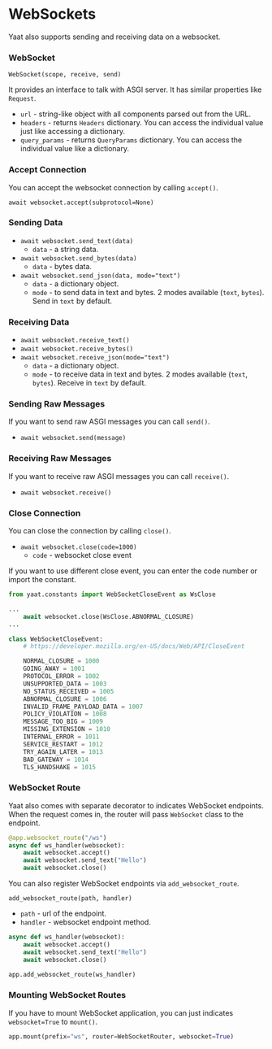 # WebSockets

Yaat also supports sending and receiving data on a websocket.

### WebSocket

`WebSocket(scope, receive, send)`

It provides an interface to talk with ASGI server. It has similar properties like `Request`.

- `url` - string-like object with all components parsed out from the URL.
- `headers` - returns `Headers` dictionary. You can access the individual value just like accessing a dictionary.
- `query_params` - returns `QueryParams` dictionary. You can access the individual value like a dictionary.

### Accept Connection

You can accept the websocket connection by calling `accept()`.

`await websocket.accept(subprotocol=None)`

### Sending Data

- `await websocket.send_text(data)`
    - `data` - a string data.
- `await websocket.send_bytes(data)`
    - `data` - bytes data.
- `await websocket.send_json(data, mode="text")`
    - `data` - a dictionary object.
    - `mode` - to send data in text and bytes. 2 modes available (`text`, `bytes`). Send in `text` by default.

### Receiving Data

- `await websocket.receive_text()`
- `await websocket.receive_bytes()`
- `await websocket.receive_json(mode="text")`
    - `data` - a dictionary object.
    - `mode` - to receive data in text and bytes. 2 modes available (`text`, `bytes`). Receive in `text` by default.

### Sending Raw Messages

If you want to send raw ASGI messages you can call `send()`.

- `await websocket.send(message)`

### Receiving Raw Messages

If you want to receive raw ASGI messages you can call `receive()`.

- `await websocket.receive()`

### Close Connection

You can close the connection by calling `close()`.

- `await websocket.close(code=1000)`
    - `code` - websocket close event

If you want to use different close event, you can enter the code number or import the constant.

```python
from yaat.constants import WebSocketCloseEvent as WsClose

...
    await websocket.close(WsClose.ABNORMAL_CLOSURE)
...
```

```python
class WebSocketCloseEvent:
    # https://developer.mozilla.org/en-US/docs/Web/API/CloseEvent

    NORMAL_CLOSURE = 1000
    GOING_AWAY = 1001
    PROTOCOL_ERROR = 1002
    UNSUPPORTED_DATA = 1003
    NO_STATUS_RECEIVED = 1005
    ABNORMAL_CLOSURE = 1006
    INVALID_FRAME_PAYLOAD_DATA = 1007
    POLICY_VIOLATION = 1008
    MESSAGE_TOO_BIG = 1009
    MISSING_EXTENSION = 1010
    INTERNAL_ERROR = 1011
    SERVICE_RESTART = 1012
    TRY_AGAIN_LATER = 1013
    BAD_GATEWAY = 1014
    TLS_HANDSHAKE = 1015
```

### WebSocket Route

Yaat also comes with separate decorator to indicates WebSocket endpoints.
When the request comes in, the router will pass `WebSocket` class to the endpoint.

```python
@app.websocket_route("/ws")
async def ws_handler(websocket):
    await websocket.accept()
    await websocket.send_text("Hello")
    await websocket.close()
```

You can also register WebSocket endpoints via `add_websocket_route`.

`add_websocket_route(path, handler)`

- `path` - url of the endpoint.
- `handler` - websocket endpoint method.

```python
async def ws_handler(websocket):
    await websocket.accept()
    await websocket.send_text("Hello")
    await websocket.close()

app.add_websocket_route(ws_handler)
```

### Mounting WebSocket Routes

If you have to mount WebSocket application, you can just indicates `websocket=True` to `mount()`.

```python
app.mount(prefix="ws", router=WebSocketRouter, websocket=True)
```
